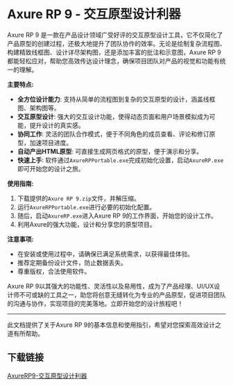 # Axure RP 9 - 交互原型设计利器

Axure RP 9 是一款在产品设计领域广受好评的交互原型设计工具，它不仅简化了产品原型的创建过程，还极大地提升了团队协作的效率。无论是绘制复杂流程图、构建精致线框图、设计详尽架构图，还是添加丰富的批注和示意图，Axure RP 9都能轻松应对，帮助您高效传达设计理念，确保项目团队对产品的视觉和功能有统一的理解。

**主要特点:**
- **全方位设计能力**: 支持从简单的流程图到复杂的交互原型的设计，涵盖线框图、架构图等。
- **交互原型设计**: 强大的交互设计功能，使得动态页面和用户场景模拟成为可能，提升设计的真实感。
- **协同工作**: 灵活的团队合作模式，便于不同角色的成员查看、评论和修订原型，加速项目进度。
- **自动产出HTML原型**: 可直接生成网页格式的原型，便于演示和分享。
- **快速上手**: 软件通过`AxureRPPortable.exe`完成初始化设置，启动`AxureRP.exe`即可开始您的设计之旅。

**使用指南:**
1. 下载提供的`Axure RP 9.zip`文件，并解压缩。
2. 运行`AxureRPPortable.exe`进行必要的初始化配置。
3. 随后，启动`AxureRP.exe`进入Axure RP 9的工作界面，开始您的设计工作。
4. 利用Axure的强大功能，设计和分享您的原型项目。

**注意事项:**
- 在安装或使用过程中，请确保已满足系统需求，以获得最佳体验。
- 推荐定期备份设计文件，防止数据丢失。
- 尊重版权，合法使用软件。

Axure RP 9以其强大的功能性、灵活性以及易用性，成为了产品经理、UI/UX设计师不可或缺的工具之一，助您将创意无缝转化为专业的产品原型，促进项目团队的沟通与协作，实现项目的完美落地。立即开始您的设计旅程吧！

---

此文档提供了关于Axure RP 9的基本信息和使用指引，希望对您探索高效设计之道有所帮助。

## 下载链接

[AxureRP9-交互原型设计利器](https://pan.quark.cn/s/c46bd35fa1b3)